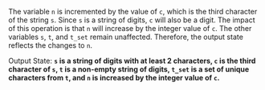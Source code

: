 The variable `n` is incremented by the value of `c`, which is the third character of the string `s`. Since `s` is a string of digits, `c` will also be a digit. The impact of this operation is that `n` will increase by the integer value of `c`. The other variables `s`, `t`, and `t_set` remain unaffected. Therefore, the output state reflects the changes to `n`.

Output State: **`s` is a string of digits with at least 2 characters, `c` is the third character of `s`, `t` is a non-empty string of digits, `t_set` is a set of unique characters from `t`, and `n` is increased by the integer value of `c`.**